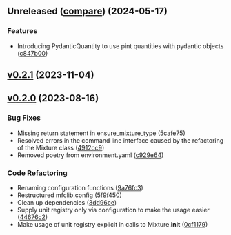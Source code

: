 <!-- insertion marker -->
<a name="Unreleased"></a>
## Unreleased ([compare](https://github.com/thaeber/mfclib/compare/v0.2.1...HEAD)) (2024-05-17)

### Features

- Introducing PydanticQuantity to use pint quantities with pydantic objects ([c847b00](https://github.com/thaeber/mfclib/commit/c847b0051750d9f5e872d2ce57a4d632117d9416))

<!-- insertion marker -->
<a name="v0.2.1"></a>

## [v0.2.1](https://github.com/thaeber/mfclib/compare/v0.2.0...v0.2.1) (2023-11-04)

<a name="v0.2.0"></a>

## [v0.2.0](https://github.com/thaeber/mfclib/compare/f6d2a2e5728e34d8992d8136416ab95c213a7b59...v0.2.0) (2023-08-16)

### Bug Fixes

- Missing return statement in ensure_mixture_type ([5cafe75](https://github.com/thaeber/mfclib/commit/5cafe757c2462d34ad242dba92d2831fdae20802))
- Resolved errors in the command line interface caused by the refactoring of the Mixture class ([4912cc9](https://github.com/thaeber/mfclib/commit/4912cc91c7d667ef00f282c572ad2ea84711e342))
- Removed poetry from environment.yaml ([c929e64](https://github.com/thaeber/mfclib/commit/c929e6452101c224a8b52e7e73ec130836a6eaf3))

### Code Refactoring

- Renaming configuration functions ([9a76fc3](https://github.com/thaeber/mfclib/commit/9a76fc313b87aa2cfbad8efcb7af4170d1ecd3e2))
- Restructured mfclib.config ([5f9f450](https://github.com/thaeber/mfclib/commit/5f9f4502620f437cd23e7632740255d5de33ec9a))
- Clean up dependencies ([3dd96ce](https://github.com/thaeber/mfclib/commit/3dd96ce0b5fe72e847c55b312f4209dd704332e4))
- Supply unit registry only via configuration to make the usage easier ([44676c2](https://github.com/thaeber/mfclib/commit/44676c2faf24a1fcd16e5cf9de5cef0a46899a3f))
- Make usage of unit registry explicit in calls to Mixture.__init__ ([0cf1179](https://github.com/thaeber/mfclib/commit/0cf117956d6710c572afce648bcbb061fdc246c2))

